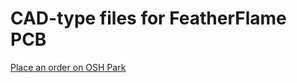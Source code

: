 # CAD-type files for FeatherFlame PCB

[Place an order on OSH Park](https://oshpark.com/shared_projects/cAXzsQJw)
